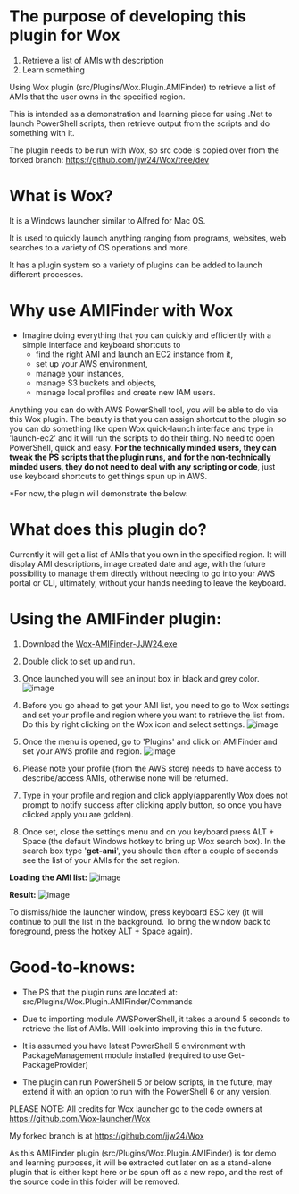 The purpose of developing this plugin for Wox
=========================================
1. Retrieve a list of AMIs with description
2. Learn something

Using Wox plugin (src/Plugins/Wox.Plugin.AMIFinder) to retrieve a list of AMIs that the user owns in the specified region.

This is intended as a demonstration and learning piece for using .Net to launch PowerShell scripts, then retrieve output from the scripts and do something with it.

The plugin needs to be run with Wox, so src code is copied over from the forked branch: https://github.com/jjw24/Wox/tree/dev

What is Wox?
============
It is a Windows launcher similar to Alfred for Mac OS.

It is used to quickly launch anything ranging from programs, websites, web searches to a variety of OS operations and more.

It has a plugin system so a variety of plugins can be added to launch different processes.

Why use AMIFinder with Wox
==========================
- Imagine doing everything that you can quickly and efficiently with a simple interface and keyboard shortcuts to 
  - find the right AMI and launch an EC2 instance from it,
  - set up your AWS environment, 
  - manage your instances, 
  - manage S3 buckets and objects,  
  - manage local profiles and create new IAM users.

Anything you can do with AWS PowerShell tool, you will be able to do via this Wox plugin. The beauty is that you can assign shortcut to the plugin so you can do something like open Wox quick-launch interface and type in 'launch-ec2' and it will run the scripts to do their thing. No need to open PowerShell, quick and easy. **For the technically minded users, they can tweak the PS scripts that the plugin runs, and for the non-technically minded users, they do not need to deal with any scripting or code**, just use keyboard shortcuts to get things spun up in AWS.

*For now, the plugin will demonstrate the below:

What does this plugin do?
=========================
Currently it will get a list of AMIs that you own in the specified region. It will display AMI descriptions, image created date and age, with the future possibility to manage them directly without needing to go into your AWS portal or CLI, ultimately, without your hands needing to leave the keyboard.

Using the AMIFinder plugin:
===========================
1. Download the [Wox-AMIFinder-JJW24.exe](https://github.com/jjw24/DevOpsTooling/raw/master/AMIFinder/Wox-AMIFinder-JJW24.exe)

2. Double click to set up and run.

3. Once launched you will see an input box in black and grey color.
![image](https://user-images.githubusercontent.com/26427004/62990333-e8b01c80-be8e-11e9-8c36-f722e5cffd9b.png)

4. Before you go ahead to get your AMI list, you need to go to Wox settings and set your profile and region where you want to retrieve the list from. Do this by right clicking on the Wox icon and select settings. 
![image](https://user-images.githubusercontent.com/26427004/62990527-b5ba5880-be8f-11e9-87c9-79914d87f92c.png)

5. Once the menu is opened, go to 'Plugins' and click on AMIFinder and set your AWS profile and region. 
![image](https://user-images.githubusercontent.com/26427004/62990626-fb772100-be8f-11e9-846f-5f39693b7093.png)

6. Please note your profile (from the AWS store) needs to have access to describe/access AMIs, otherwise none will be returned.

7. Type in your profile and region and click apply(apparently Wox does not prompt to notify success after clicking apply button, so once you have clicked apply you are golden). 

8. Once set, close the settings menu and on you keyboard press ALT + Space (the default Windows hotkey to bring up Wox search box). In the search box type '**get-ami**', you should then after a couple of seconds see the list of your AMIs for the set region.

**Loading the AMI list:**
![image](https://user-images.githubusercontent.com/26427004/62990783-86f0b200-be90-11e9-809f-8e3538e4c9e1.png)

**Result:**
![image](https://user-images.githubusercontent.com/26427004/62990855-d46d1f00-be90-11e9-9064-73c3c3321997.png)

To dismiss/hide the launcher window, press keyboard ESC key (it will continue to pull the list in the background. To bring the window back to foreground, press the hotkey ALT + Space again).

Good-to-knows:
==============
- The PS that the plugin runs are located at: src/Plugins/Wox.Plugin.AMIFinder/Commands

- Due to importing module AWSPowerShell, it takes a around 5 seconds to retrieve the list of AMIs. Will look into improving this in the future.

- It is assumed you have latest PowerShell 5 environment with PackageManagement module installed (required to use Get-PackageProvider)

- The plugin can run PowerShell 5 or below scripts, in the future, may extend it with an option to run with the PowerShell 6 or any version.

PLEASE NOTE:
All credits for Wox launcher go to the code owners at https://github.com/Wox-launcher/Wox

My forked branch is at https://github.com/jjw24/Wox

As this AMIFinder plugin (src/Plugins/Wox.Plugin.AMIFinder) is for demo and learning purposes, it will be extracted out later on as a stand-alone plugin that is either kept here or be spun off as a new repo, and the rest of the source code in this folder will be removed.
